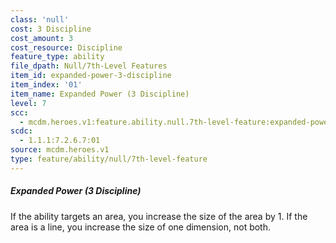 ```yaml
---
class: 'null'
cost: 3 Discipline
cost_amount: 3
cost_resource: Discipline
feature_type: ability
file_dpath: Null/7th-Level Features
item_id: expanded-power-3-discipline
item_index: '01'
item_name: Expanded Power (3 Discipline)
level: 7
scc:
  - mcdm.heroes.v1:feature.ability.null.7th-level-feature:expanded-power-3-discipline
scdc:
  - 1.1.1:7.2.6.7:01
source: mcdm.heroes.v1
type: feature/ability/null/7th-level-feature
---
```


##### Expanded Power (3 Discipline)

If the ability targets an area, you increase the size of the area by 1. If the area is a line, you increase the size of one dimension, not both.
